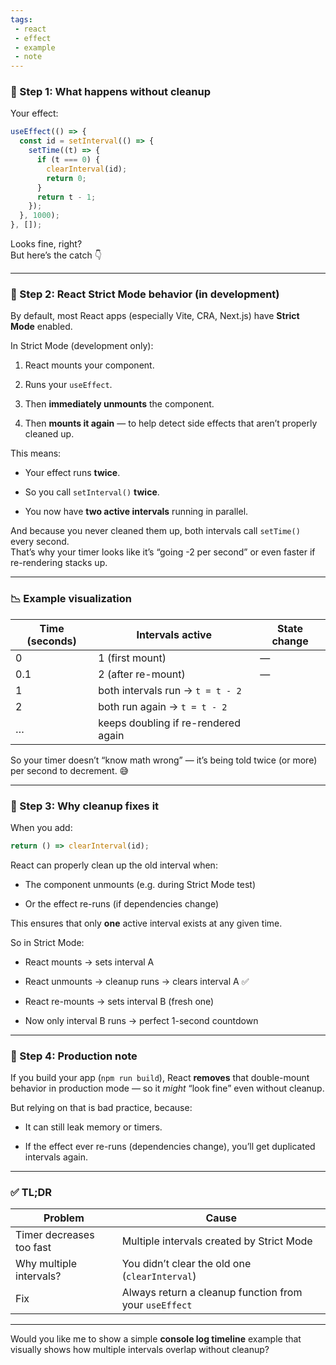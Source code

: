 ```yaml
---
tags: 
 - react
 - effect
 - example
 - note
---
```


### 🧩 Step 1: What happens without cleanup

Your effect:

```jsx
useEffect(() => {
  const id = setInterval(() => {
    setTime((t) => {
      if (t === 0) {
        clearInterval(id);
        return 0;
      }
      return t - 1;
    });
  }, 1000);
}, []);
```

Looks fine, right?  
But here’s the catch 👇

---

### 🧱 Step 2: React Strict Mode behavior (in development)

By default, most React apps (especially Vite, CRA, Next.js) have **Strict Mode** enabled.

In Strict Mode (development only):

1. React mounts your component.
    
2. Runs your `useEffect`.
    
3. Then **immediately unmounts** the component.
    
4. Then **mounts it again** — to help detect side effects that aren’t properly cleaned up.
    

This means:

- Your effect runs **twice**.
    
- So you call `setInterval()` **twice**.
    
- You now have **two active intervals** running in parallel.
    

And because you never cleaned them up, both intervals call `setTime()` every second.  
That’s why your timer looks like it’s “going -2 per second” or even faster if re-rendering stacks up.

---

### 📉 Example visualization

|Time (seconds)|Intervals active|State change|
|---|---|---|
|0|1 (first mount)|—|
|0.1|2 (after re-mount)|—|
|1|both intervals run → `t = t - 2`||
|2|both run again → `t = t - 2`||
|…|keeps doubling if re-rendered again||

So your timer doesn’t “know math wrong” — it’s being told twice (or more) per second to decrement. 😅

---

### 🧩 Step 3: Why cleanup fixes it

When you add:

```jsx
return () => clearInterval(id);
```

React can properly clean up the old interval when:

- The component unmounts (e.g. during Strict Mode test)
    
- Or the effect re-runs (if dependencies change)
    

This ensures that only **one** active interval exists at any given time.

So in Strict Mode:

- React mounts → sets interval A
    
- React unmounts → cleanup runs → clears interval A ✅
    
- React re-mounts → sets interval B (fresh one)
    
- Now only interval B runs → perfect 1-second countdown
    

---

### 🧠 Step 4: Production note

If you build your app (`npm run build`), React **removes** that double-mount behavior in production mode — so it _might_ “look fine” even without cleanup.

But relying on that is bad practice, because:

- It can still leak memory or timers.
    
- If the effect ever re-runs (dependencies change), you’ll get duplicated intervals again.
    

---

### ✅ TL;DR

|Problem|Cause|
|---|---|
|Timer decreases too fast|Multiple intervals created by Strict Mode|
|Why multiple intervals?|You didn’t clear the old one (`clearInterval`)|
|Fix|Always return a cleanup function from your `useEffect`|

---

Would you like me to show a simple **console log timeline** example that visually shows how multiple intervals overlap without cleanup?